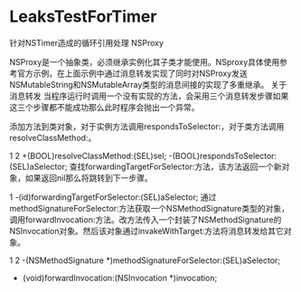 # LeaksTestForTimer
针对NSTimer造成的循环引用处理
NSProxy

NSProxy是一个抽象类，必须继承实例化其子类才能使用。NSproxy具体使用参考官方示例，在上面示例中通过消息转发实现了同时对NSProxy发送NSMutableString和NSMutableArray类型的消息间接的实现了多重继承。
关于消息转发
当程序运行时调用一个没有实现的方法，会采用三个消息转发步骤如果这三个步骤都不能成功那么此时程序会抛出一个异常。

添加方法到类对象，对于实例方法调用respondsToSelector:，对于类方法调用resolveClassMethod:。

1
2
+(BOOL)resolveClassMethod:(SEL)sel;
-(BOOL)respondsToSelector:(SEL)aSelector;
查找forwardingTargetForSelector:方法，该方法返回一个新对象，如果返回nil那么将跳转到下一步骤。

1
-(id)forwardingTargetForSelector:(SEL)aSelector;
通过methodSignatureForSelector:方法获取一个NSMethodSignature类型的对象，调用forwardInvocation:方法。改方法传入一个封装了NSMethodSignature的NSInvocation对象。然后该对象通过invakeWithTarget:方法将消息转发给其它对象。

1
2
-(NSMethodSignature *)methodSignatureForSelector:(SEL)aSelector;
- (void)forwardInvocation:(NSInvocation *)invocation;
